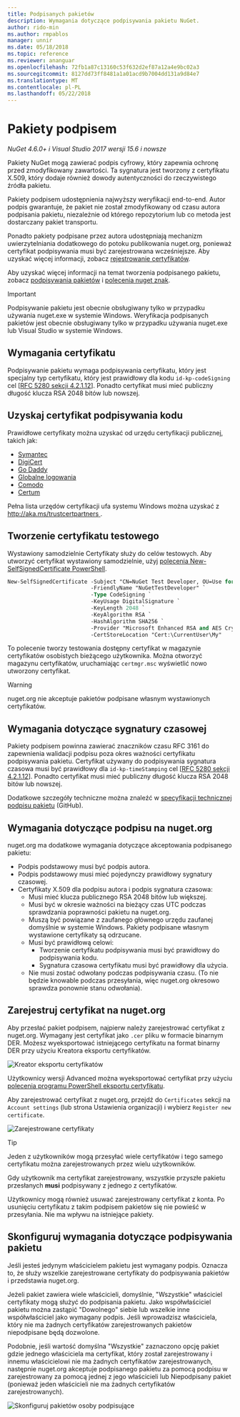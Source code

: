 ```yaml
---
title: Podpisanych pakietów
description: Wymagania dotyczące podpisywania pakietu NuGet.
author: rido-min
ms.author: rmpablos
manager: unnir
ms.date: 05/18/2018
ms.topic: reference
ms.reviewer: ananguar
ms.openlocfilehash: 72fb1a87c13160c53f632d2ef87a12a4e9bc02a3
ms.sourcegitcommit: 8127dd73ff8481a1a01acd9b7004dd131a9d84e7
ms.translationtype: MT
ms.contentlocale: pl-PL
ms.lasthandoff: 05/22/2018
---
```

# <a name="signed-packages"></a>Pakiety podpisem

*NuGet 4.6.0+ i Visual Studio 2017 wersji 15.6 i nowsze*

Pakiety NuGet mogą zawierać podpis cyfrowy, który zapewnia ochronę przed zmodyfikowany zawartości. Ta sygnatura jest tworzony z certyfikatu X.509, który dodaje również dowody autentyczności do rzeczywistego źródła pakietu.

Pakiety podpisem udostępnienia najwyższy weryfikacji end-to-end. Autor podpis gwarantuje, że pakiet nie został zmodyfikowany od czasu autora podpisania pakietu, niezależnie od którego repozytorium lub co metoda jest dostarczany pakiet transportu.

Ponadto pakiety podpisane przez autora udostępniają mechanizm uwierzytelniania dodatkowego do potoku publikowania nuget.org, ponieważ certyfikat podpisywania musi być zarejestrowana wcześniejsze. Aby uzyskać więcej informacji, zobacz [rejestrowanie certyfikatów](#register-certificate-on-nugetorg).

Aby uzyskać więcej informacji na temat tworzenia podpisanego pakietu, zobacz [podpisywania pakietów](../create-packages/Sign-a-package.md) i [polecenia nuget znak](../tools/cli-ref-sign.md).

> [!Important]
> Podpisywanie pakietu jest obecnie obsługiwany tylko w przypadku używania nuget.exe w systemie Windows. Weryfikacja podpisanych pakietów jest obecnie obsługiwany tylko w przypadku używania nuget.exe lub Visual Studio w systemie Windows.

## <a name="certificate-requirements"></a>Wymagania certyfikatu

Podpisywanie pakietu wymaga podpisywania certyfikatu, który jest specjalny typ certyfikatu, który jest prawidłowy dla kodu `id-kp-codeSigning` cel [[RFC 5280 sekcji 4.2.1.12](https://tools.ietf.org/html/rfc5280#section-4.2.1.12)]. Ponadto certyfikat musi mieć publiczny długość klucza RSA 2048 bitów lub nowszej.

## <a name="get-a-code-signing-certificate"></a>Uzyskaj certyfikat podpisywania kodu

Prawidłowe certyfikaty można uzyskać od urzędu certyfikacji publicznej, takich jak:

- [Symantec](https://trustcenter.websecurity.symantec.com/process/trust/productOptions?productType=SoftwareValidationClass3)
- [DigiCert](https://www.digicert.com/code-signing/)
- [Go Daddy](https://www.godaddy.com/web-security/code-signing-certificate)
- [Globalne logowania](https://www.globalsign.com/en/code-signing-certificate/)
- [Comodo](https://www.comodo.com/e-commerce/code-signing/code-signing-certificate.php)
- [Certum](https://www.certum.eu/certum/cert,offer_en_open_source_cs.xml) 

Pełna lista urzędów certyfikacji ufa systemu Windows można uzyskać z [ http://aka.ms/trustcertpartners ](http://aka.ms/trustcertpartners).

## <a name="create-a-test-certificate"></a>Tworzenie certyfikatu testowego

Wystawiony samodzielnie Certyfikaty służy do celów testowych. Aby utworzyć certyfikat wystawiony samodzielnie, użyj [polecenia New-SelfSignedCertificate PowerShell](/powershell/module/pkiclient/new-selfsignedcertificate.md).

```ps
New-SelfSignedCertificate -Subject "CN=NuGet Test Developer, OU=Use for testing purposes ONLY" `
                          -FriendlyName "NuGetTestDeveloper" `
                          -Type CodeSigning `
                          -KeyUsage DigitalSignature `
                          -KeyLength 2048 `
                          -KeyAlgorithm RSA `
                          -HashAlgorithm SHA256 `
                          -Provider "Microsoft Enhanced RSA and AES Cryptographic Provider" `
                          -CertStoreLocation "Cert:\CurrentUser\My" 
```

To polecenie tworzy testowania dostępny certyfikat w magazynie certyfikatów osobistych bieżącego użytkownika. Można otworzyć magazynu certyfikatów, uruchamiając `certmgr.msc` wyświetlić nowo utworzony certyfikat.

> [!Warning]
> nuget.org nie akceptuje pakietów podpisane własnym wystawionych certyfikatów.

## <a name="timestamp-requirements"></a>Wymagania dotyczące sygnatury czasowej

Pakiety podpisem powinna zawierać znaczników czasu RFC 3161 do zapewnienia walidacji podpisu poza okres ważności certyfikatu podpisywania pakietu. Certyfikat używany do podpisywania sygnatura czasowa musi być prawidłowy dla `id-kp-timeStamping` cel [[RFC 5280 sekcji 4.2.1.12](https://tools.ietf.org/html/rfc5280#section-4.2.1.12)]. Ponadto certyfikat musi mieć publiczny długość klucza RSA 2048 bitów lub nowszej.

Dodatkowe szczegóły techniczne można znaleźć w [specyfikacji technicznej podpisu pakietu](https://github.com/NuGet/Home/wiki/Package-Signatures-Technical-Details) (GitHub).

## <a name="signature-requirements-on-nugetorg"></a>Wymagania dotyczące podpisu na nuget.org

nuget.org ma dodatkowe wymagania dotyczące akceptowania podpisanego pakietu:

- Podpis podstawowy musi być podpis autora.
- Podpis podstawowy musi mieć pojedynczy prawidłowy sygnatury czasowej.
- Certyfikaty X.509 dla podpisu autora i podpis sygnatura czasowa:
  - Musi mieć klucza publicznego RSA 2048 bitów lub większej.
  - Musi być w okresie ważności na bieżący czas UTC podczas sprawdzania poprawności pakietu na nuget.org.
  - Muszą być powiązane z zaufanego głównego urzędu zaufanej domyślnie w systemie Windows. Pakiety podpisane własnym wystawione certyfikaty są odrzucane.
  - Musi być prawidłową celowi: 
    - Tworzenie certyfikatu podpisywania musi być prawidłowy do podpisywania kodu.
    - Sygnatura czasowa certyfikatu musi być prawidłowy dla użycia.
  - Nie musi zostać odwołany podczas podpisywania czasu. (To nie będzie knowable podczas przesyłania, więc nuget.org okresowo sprawdza ponownie stanu odwołania).

## <a name="register-certificate-on-nugetorg"></a>Zarejestruj certyfikat na nuget.org

Aby przesłać pakiet podpisem, najpierw należy zarejestrować certyfikat z nuget.org. Wymagany jest certyfikat jako `.cer` pliku w formacie binarnym DER. Możesz wyeksportować istniejącego certyfikatu na format binarny DER przy użyciu Kreatora eksportu certyfikatów.

![Kreator eksportu certyfikatów](media/CertificateExportWizard.png)

Użytkownicy wersji Advanced można wyeksportować certyfikat przy użyciu [polecenia programu PowerShell eksportu certyfikatu](/powershell/module/pkiclient/export-certificate.md).

Aby zarejestrować certyfikat z nuget.org, przejdź do `Certificates` sekcji na `Account settings` (lub strona Ustawienia organizacji) i wybierz `Register new certificate`.

![Zarejestrowane certyfikaty](media/registered-certs.png)

> [!Tip]
> Jeden z użytkowników mogą przesyłać wiele certyfikatów i tego samego certyfikatu można zarejestrowanych przez wielu użytkowników.

Gdy użytkownik ma certyfikat zarejestrowany, wszystkie przyszłe pakietu przesłanych **musi** podpisywany z jednego z certyfikatów.

Użytkownicy mogą również usuwać zarejestrowany certyfikat z konta. Po usunięciu certyfikatu z takim podpisem pakietów się nie powieść w przesyłania. Nie ma wpływu na istniejące pakiety.

## <a name="configure-package-signing-requirements"></a>Skonfiguruj wymagania dotyczące podpisywania pakietu

Jeśli jesteś jedynym właścicielem pakietu jest wymagany podpis. Oznacza to, że służy wszelkie zarejestrowane certyfikaty do podpisywania pakietów i przedstawia nuget.org.

Jeżeli pakiet zawiera wiele właścicieli, domyślnie, "Wszystkie" właściciel certyfikaty mogą służyć do podpisania pakietu. Jako współwłaściciel pakietu można zastąpić "Dowolnego" siebie lub wszelkie inne współwłaściciel jako wymagany podpis. Jeśli wprowadzisz właściciela, który nie ma żadnych certyfikatów zarejestrowanych pakietów niepodpisane będą dozwolone. 

Podobnie, jeśli wartość domyślna "Wszystkie" zaznaczono opcję pakiet gdzie jednego właściciela ma certyfikat, który został zarejestrowany i innemu właścicielowi nie ma żadnych certyfikatów zarejestrowanych, następnie nuget.org akceptuje podpisanego pakietu za pomocą podpisu w zarejestrowany za pomocą jednej z jego właścicieli lub Niepodpisany pakiet (ponieważ jeden właścicieli nie ma żadnych certyfikatów zarejestrowanych).

![Skonfiguruj pakietów osoby podpisujące](media/configure-package-signers.png)
